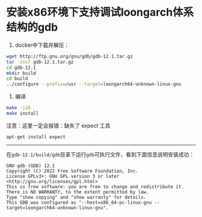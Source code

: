# 安装x86环境下支持调试loongarch体系结构的gdb

1. docker中下载并解压：

```bash
wget http://ftp.gnu.org/gnu/gdb/gdb-12.1.tar.gz
tar -zxvf gdb-12.1.tar.gz 
cd gdb-12.1
mkdir build
cd build
../configure --prefix=/usr --target=loongarch64-unknown-linux-gnu
```

1. 编译

```bash
make -j16
make install
```

注意：这里一定会报错：缺失了 expect 工具

```shell
apt-get install expect
```

------------------------------------------------
在`gdb-12.1/build/gdb`目录下运行`gdb`可执行文件，看到下面信息说明安装成功：

```shell
GNU gdb (GDB) 12.1
Copyright (C) 2022 Free Software Foundation, Inc.
License GPLv3+: GNU GPL version 3 or later <http://gnu.org/licenses/gpl.html>
This is free software: you are free to change and redistribute it.
There is NO WARRANTY, to the extent permitted by law.
Type "show copying" and "show warranty" for details.
This GDB was configured as "--host=x86_64-pc-linux-gnu --target=loongarch64-unknown-linux-gnu".
```